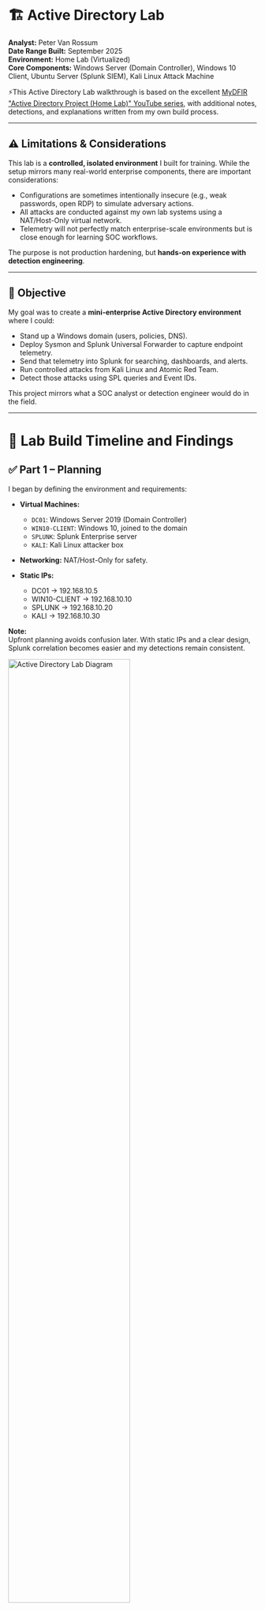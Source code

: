 # 🏗️ Active Directory Lab

**Analyst:** Peter Van Rossum  
**Date Range Built:** September 2025  
**Environment:** Home Lab (Virtualized)  
**Core Components:** Windows Server (Domain Controller), Windows 10 Client, Ubuntu Server (Splunk SIEM), Kali Linux Attack Machine 

⚡This Active Directory Lab walkthrough is based on the excellent [MyDFIR "Active Directory Project (Home Lab)" YouTube series](https://www.youtube.com/@MyDFIR), with additional notes, detections, and explanations written from my own build process.


---

## ⚠️ Limitations & Considerations

This lab is a **controlled, isolated environment** I built for training. While the setup mirrors many real-world enterprise components, there are important considerations:

- Configurations are sometimes intentionally insecure (e.g., weak passwords, open RDP) to simulate adversary actions.  
- All attacks are conducted against my own lab systems using a NAT/Host-Only virtual network.  
- Telemetry will not perfectly match enterprise-scale environments but is close enough for learning SOC workflows.  

The purpose is not production hardening, but **hands-on experience with detection engineering**.

---

## 🎯 Objective

My goal was to create a **mini-enterprise Active Directory environment** where I could:

- Stand up a Windows domain (users, policies, DNS).  
- Deploy Sysmon and Splunk Universal Forwarder to capture endpoint telemetry.  
- Send that telemetry into Splunk for searching, dashboards, and alerts.  
- Run controlled attacks from Kali Linux and Atomic Red Team.  
- Detect those attacks using SPL queries and Event IDs.  

This project mirrors what a SOC analyst or detection engineer would do in the field.

---

# 🧭 Lab Build Timeline and Findings

## ✅ Part 1 – Planning

I began by defining the environment and requirements:

- **Virtual Machines:**  
  - `DC01`: Windows Server 2019 (Domain Controller)  
  - `WIN10-CLIENT`: Windows 10, joined to the domain  
  - `SPLUNK`: Splunk Enterprise server  
  - `KALI`: Kali Linux attacker box  

- **Networking:** NAT/Host-Only for safety.  
- **Static IPs:**  
  - DC01 → 192.168.10.5  
  - WIN10-CLIENT → 192.168.10.10  
  - SPLUNK → 192.168.10.20  
  - KALI → 192.168.10.30  

**Note:**  
Upfront planning avoids confusion later. With static IPs and a clear design, Splunk correlation becomes easier and my detections remain consistent.

<img src="./images/Lab_Diagram.png" alt="Active Directory Lab Diagram" width="70%">
<br>

### 🔑 Why Active Directory Is Central to This Lab

Active Directory is the backbone of this entire project. It’s where user accounts and groups live, how permissions are decided, and how policies are enforced across the environment. Every logon attempt, privilege check, and security policy begins with AD.  

That makes AD both the **target** attackers go after and the **source** of the signals defenders rely on. By building my lab around AD, I created a realistic enterprise core — the place where identity, access, and security controls all intersect.

---

## ✅ Part 2 – Building the Environment

### Windows Server (DC01)
- Installed Windows Server.  
- Renamed host to `DC01`.  
- Promoted it to a Domain Controller with forest `lab.local`.  
- DNS installed automatically with AD DS role.  

### Windows 10 Client
- Installed Windows 10.  
- Joined `lab.local` domain.  
- Verified login with domain credentials.  

### Splunk Enterprise
- Installed Splunk Enterprise (free 500MB/day license).  
- Verified access to Splunk Web UI.  

### Kali Linux
- Updated repositories.  
- Installed Hydra, Crowbar, and CrackMapExec.  
- Prepared wordlists for brute force testing.  

**Why this matters:**  
At this stage, I had a functioning enterprise-like network: a domain, a workstation, a SIEM, and an attacker. This forms the foundation for detection engineering.

---

## ✅ Part 3 – Active Directory & Telemetry

### AD Configuration
- Created user accounts, including a weak “testuser” account.  
- Applied GPOs:  
  - Password complexity.  
  - Audit policy for logon and process creation.  
  - Enabled Remote Desktop for RDP attack simulations.  

### Sysmon Deployment
- Installed Sysmon on DC01 and WIN10-CLIENT.  
- Used SwiftOnSecurity’s Sysmon configuration for comprehensive telemetry.  

### Splunk Universal Forwarder
- Installed Splunk UF on both Windows hosts.  
- Configured `inputs.conf` to forward critical logs:

    [WinEventLog://Application]  
    index = endpoint  
    disabled = false  

    [WinEventLog://Security]  
    index = endpoint  
    disabled = false  

    [WinEventLog://System]  
    index = endpoint  
    disabled = false  

    [WinEventLog://Microsoft-Windows-Sysmon/Operational]  
    index = endpoint  
    disabled = false  
    renderXml = true  
    source = XmlWinEventLog:Microsoft-Windows-Sysmon/Operational

Restarted the SplunkForwarder service to apply changes.

**Note:**  
Telemetry is everything. Without Sysmon + Security logs flowing into Splunk, there’s nothing to analyze or detect. This step was about wiring my environment so Splunk could “see.”

---

## ✅ Part 4 – Splunk Setup & Detection Engineering

### AD User Accounts & Permissions
Before wiring logs into Splunk, I needed realistic users and groups in AD so my detections had meaningful context.

- **Users:**  
  - `testuser` — weak password, used only for brute-force tests.  
  - `analyst.peter` — everyday non-admin account.  

- **Groups:**  
  - `SecOps-Lab-Users` — standard users.  
  - `SecOps-Remote-Desktop` — added to the client’s **Remote Desktop Users** local group so I could RDP without full admin rights.  

**Note:**  
Creating distinct accounts and assigning RDP rights by group ensures Splunk logs show the *who* and *how* behind logon events. It also mirrors real enterprises where access is role-based, not just handed out via local admin.

---

### Splunk Index & Ingestion
On the Splunk server, I created a dedicated index:

- **Index Name:** `endpoint`  
- **Data Type:** Events  

I verified events were flowing with:

    index=endpoint | stats count by host, source

Expected sources included:  
- `WinEventLog:Security`  
- `WinEventLog:System`  
- `WinEventLog:Application`  
- `WinEventLog:Microsoft-Windows-Sysmon/Operational`  

---

### Key Event IDs
**Windows Security Logs:** 4625 (failed logon), 4624 (successful logon), 4672 (privileged logon), 4688 (process creation).  
**Sysmon Logs:** 1 (process create), 3 (network connection), 7 (image loaded), 11 (file created), 13 (registry modification), 22 (DNS query).  

---

### Core SPL Queries
*(These come from common SOC playbooks, not directly from MyDFIR — they extend the lab into detection engineering.)*

**Failed logons by user/IP:**

    index=endpoint source="WinEventLog:Security" EventCode=4625
    | stats count BY TargetUserName, IpAddress
    | sort - count

**Brute-force success correlation:**

    index=endpoint source="WinEventLog:Security" EventCode IN (4625,4624)
    | eval outcome=if(EventCode=4625,"fail","success")
    | stats count AS attempts, values(outcome) AS outcomes by TargetUserName, IpAddress
    | where attempts>=10 AND mvfind(outcomes,"success")>=0

**Suspicious PowerShell activity:**

    index=endpoint source="WinEventLog:Microsoft-Windows-Sysmon/Operational" EventCode=1 Image="*\\powershell.exe"
    | eval encoded=if(match(CommandLine,"(?i)-enc"),"Base64_Encoded","Plain")
    | table _time, host, User, CommandLine, encoded

---

### Dashboards & Alerts
I built a dashboard with panels for failed logons, suspicious PowerShell, and file drops in Temp/AppData.  
I also set an alert: **“Brute Force Succeeded”** — triggered when failures are followed by a success within 15 minutes.  

**Analyst Insight:**  
By the end of Part 4, Splunk wasn’t just collecting logs — it was surfacing meaningful detections tied back to specific users and accounts I had configured in AD.


---

## ✅ Part 5 – Attack & Detect

### 🕵️ Attacker Assumptions in This Lab

To ground the attack phase, I documented the assumptions that mirror a realistic adversary scenario:

- Attacker has already **gained a foothold in the internal network** (phished user, rogue device, Wi-Fi access).  
- Attacker has an **IP address** on the subnet, either via DHCP or static assignment.  
- DHCP in AD environments typically points clients to the **Domain Controller for DNS**, so the attacker also inherits the DC’s DNS server.  
- RDP has been **enabled on the Windows client** to allow simulation of lateral movement.  
- Brute force tools like **Crowbar** are used internally against domain-joined hosts, generating authentication noise that can be detected in Splunk.

**Relevance:**  
This lab simulates *post-compromise lateral movement*, not an internet-exposed RDP attack. The focus is on how telemetry (Security logs, Sysmon, Splunk) captures brute force attempts and successful logons inside an enterprise-like environment.

---

### 🔐 Brute Force with Kali

I began with something noisy but classic: brute forcing remote services. From my Kali VM, I targeted the Windows client using both RDP and SMB.  

**RDP brute force (Crowbar):**

    sudo crowbar -b rdp -s 192.168.10.10/32 -u testuser -C passwords.txt

- `-b rdp` → protocol to attack.  
- `-s 192.168.10.10/32` → the Windows 10 client target.  
- `-u testuser` → my deliberately weak lab account.  
- `-C passwords.txt` → supplied wordlist.  

**SMB brute force (Hydra):**

    hydra -L users.txt -P passwords.txt smb://192.168.10.10 -V -f

- `-L users.txt` → list of usernames to test.  
- `-P passwords.txt` → password wordlist.  
- `-V` → verbose output.  
- `-f` → stop when a valid login is found.  

**Expected telemetry in Splunk:**  
- A burst of **4625 (failed logon)** events for each attempt.  
- If the password hits, a **4624 (successful logon)** event appears.  
- If that account has elevated rights, a **4672 (special privileges assigned)** will follow.  

**Practical Impact:**  
This brute-force test generates a high volume of authentication noise, giving me a chance to validate that Splunk searches and alerts built in Part 4 actually trigger on real attack activity. It’s the SOC analyst’s bread and butter: “lots of failures, then one success.”

---

### 🎭 Atomic Red Team (ART)

## ⚔️ Atomic Red Team Simulation

After brute force, I turned to **Atomic Red Team (ART)** to simulate more targeted, stealthy techniques. ART provides repeatable test cases that map directly to MITRE ATT&CK, so I could measure detections against recognized adversary behaviors.  

---

### 🔧 Setup and Fixes

The published `get-atomics.ps1` bootstrap script isn’t always enough to make ART usable.  
In my case I had to do the following:

1. **Clone / Install Atomic Red Team repo**  
   ART lives under `C:\AtomicRedTeam\`. It has two important folders:
   - `\invoke-atomicredteam` → PowerShell module (`Invoke-AtomicRedTeam.psm1`)
   - `\atomics` → YAML definitions for each test

2. **Import the PowerShell module**  
   Without this, PowerShell didn’t recognize `Invoke-AtomicTest`.  

       Import-Module "C:\AtomicRedTeam\invoke-atomicredteam\Invoke-AtomicRedTeam.psm1" -Force

3. **Fix missing Execution Logger**  
   By default, ART tries to log with `Default-ExecutionLogger`, but that module isn’t on the system path. I had to manually import it from the repo’s *Public* folder:

       Import-Module "C:\AtomicRedTeam\invoke-atomicredteam\Public\Default-ExecutionLogger.psm1" -Force

   Alternatively, to skip logger errors entirely:

       Invoke-AtomicTest Txxxx -PathToAtomicsFolder "C:\AtomicRedTeam\atomics" -NoExecutionLog

4. **Point to the Atomics folder**  
   Every run must specify where the YAML test definitions live:

       -PathToAtomicsFolder "C:\AtomicRedTeam\atomics"

---

### 🧪 Tests Run

#### Test 1: T1136.001 – Create Local Account (NewLocalUser)

Simulates an attacker creating and adding a new account to the Administrators group.  

       Invoke-AtomicTest T1136.001 -TestNumbers 9 -PathToAtomicsFolder "C:\AtomicRedTeam\atomics"

**Observed behavior:**  
- User `NewLocalUser` created, added to Administrators, then deleted (per script).  

**Expected logs:**  
- **Security 4720** (user account created)  
- **Security 4732** (added to Administrators group)  
- **Security 4726** (user account deleted)  
- **Sysmon Event ID 1 / Security 4688** showing `net.exe` and `powershell.exe` process creation  

---

#### Test 2: T1059.001 – PowerShell Encoded Command

Simulates obfuscated PowerShell via `-enc`.  

       Invoke-AtomicTest T1059.001 -TestNumbers 1 -PathToAtomicsFolder "C:\AtomicRedTeam\atomics"

**Expected logs:**  
- **Sysmon Event ID 1 (process creation)** → `powershell.exe -enc …`  

---

#### Test 3: T1547.001 – Registry Run Key Persistence

Simulates persistence through `HKCU\Software\Microsoft\Windows\CurrentVersion\Run`.  

       Invoke-AtomicTest T1547.001 -TestNumbers 1 -PathToAtomicsFolder "C:\AtomicRedTeam\atomics"

**Expected logs:**  
- **Sysmon Event ID 13 (registry modification)** → Run key update  

---

#### Test 4: T1105 – Ingress Tool Transfer

Simulates downloading a file from the internet.  

       Invoke-AtomicTest T1105 -TestNumbers 1 -PathToAtomicsFolder "C:\AtomicRedTeam\atomics"

**Expected logs:**  
- **Sysmon Event ID 11 (file created)** for dropped file  
- **Sysmon Event ID 3 (network connection)** for outbound request  

---

### 🧹 Cleanup

To remove persistence artifacts or test accounts after running:

       # Example cleanup for the registry test
       Invoke-AtomicTest T1547.001 -TestNumbers 1 -PathToAtomicsFolder "C:\AtomicRedTeam\atomics" -Cleanup

       # Generic cleanup (user accounts, files, registry keys) for T1136.001
       Invoke-AtomicTest T1136.001 -PathToAtomicsFolder "C:\AtomicRedTeam\atomics" -Cleanup

---

✅ With the fixes during installation and configuration, ART tests ran correctly and produced the expected telemetry for Splunk/Sysmon validation.  

---

### 📊 Splunk Detection Queries

To validate these tests, I pivoted into Splunk with SPL searches aligned to each scenario:

**Encoded PowerShell (T1059.001):**

    index=endpoint EventCode=1 Image="*\\powershell.exe" CommandLine="*-enc*"
    | table _time, host, User, CommandLine

**Registry persistence (T1547.001):**

    index=endpoint EventCode=13
    | regex TargetObject="(?i)\\Software\\Microsoft\\Windows\\CurrentVersion\\Run"
    | table _time, host, TargetObject, Details

**File drop + network connection (T1105):**

    index=endpoint (EventCode=11 OR EventCode=3)
    | table _time, host, EventCode, Image, CommandLine, TargetFilename, DestinationIp, DestinationPort

---

### 🧠 Key Takeaways

Part 5 transformed the lab from *log collection* to a true **defender feedback loop**:  
1. I simulated real-world adversary behavior (brute force, obfuscated PowerShell, persistence, and tool transfer).  
2. My Sysmon + Splunk pipeline captured the artifacts.  
3. Custom SPL queries surfaced those behaviors clearly in dashboards and alerts.  

This gave me confidence that if a similar attack played out in production, the right telemetry and detection logic would be there to catch it.

---

### 📌 MITRE ATT&CK Mapping

| Technique ID | Name                               | Category       | Test Description                          |
|--------------|------------------------------------|----------------|-------------------------------------------|
| **T1110**    | Brute Force                        | Credential Access | Kali Crowbar/Hydra attacks against RDP & SMB |
| **T1059.001**| PowerShell (Encoded Command)       | Execution      | Encoded PowerShell to obfuscate commands   |
| **T1547.001**| Registry Run Keys / Startup Folder | Persistence    | Registry modification for logon persistence |
| **T1105**    | Ingress Tool Transfer              | Command & Control | Downloading tools/files from remote sources |


---

# 📊 Deliverables

By the end of this lab, I had:
- A functional AD domain (`lab.local`).  
- Sysmon + Splunk UF sending telemetry to Splunk.  
- SPL queries that detect brute force, encoded PowerShell, persistence, and file drops.  
- A Splunk dashboard with real attack telemetry.  
- Documented adversary simulations with Atomic Red Team.  

---

# ✅ Progress Checklist

- [x] VMs created (Server, Client, Splunk, Kali).  
- [x] AD configured (domain, users, GPOs).  
- [x] Sysmon + UF deployed.  
- [x] Splunk index created and logs verified.  
- [x] Core SPL queries tested.  
- [x] Dashboard panels built.  
- [x] Brute force attack executed + detected.  
- [x] Atomic Red Team installed and tests executed.  
- [x] Matching detections verified in Splunk.  
- [x] Results documented.  

---

_Report generated by Peter Van Rossum, September 2025_
